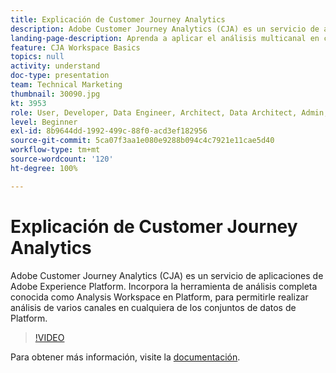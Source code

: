 ```yaml
---
title: Explicación de Customer Journey Analytics
description: Adobe Customer Journey Analytics (CJA) es un servicio de aplicaciones de Adobe Experience Platform. Incorpora la herramienta de análisis completa conocida como Analysis Workspace en Platform, para permitirle realizar análisis de varios canales en cualquiera de los conjuntos de datos de Platform.
landing-page-description: Aprenda a aplicar el análisis multicanal en cualquiera de los conjuntos de datos de Experience Platform.
feature: CJA Workspace Basics
topics: null
activity: understand
doc-type: presentation
team: Technical Marketing
thumbnail: 30090.jpg
kt: 3953
role: User, Developer, Data Engineer, Architect, Data Architect, Admin, Leader
level: Beginner
exl-id: 8b9644dd-1992-499c-88f0-acd3ef182956
source-git-commit: 5ca07f3aa1e080e9288b094c4c7921e11cae5d40
workflow-type: tm+mt
source-wordcount: '120'
ht-degree: 100%

---
```


# Explicación de Customer Journey Analytics

Adobe Customer Journey Analytics (CJA) es un servicio de aplicaciones de Adobe Experience Platform. Incorpora la herramienta de análisis completa conocida como Analysis Workspace en Platform, para permitirle realizar análisis de varios canales en cualquiera de los conjuntos de datos de Platform.

>[!VIDEO](https://video.tv.adobe.com/v/30090/?quality=12&enable10seconds=on&speedcontrol=on)

Para obtener más información, visite la [documentación](https://experienceleague.adobe.com/docs/analytics-platform/using/cja-landing.html?lang=es).
